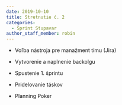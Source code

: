 ```yaml
---
date: 2019-10-10
title: Stretnutie č. 2
categories:
  - Sprint Stupavar
author_staff_member: robin
---
```

- Voľba nástroja pre manažment tímu (Jira)

- Vytvorenie a naplnenie backolgu
- Spustenie 1. šprintu
- Pridelovanie táskov
- Planning Poker
